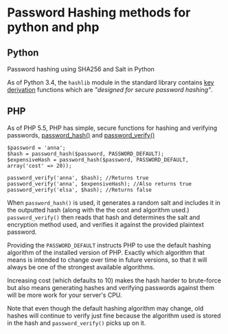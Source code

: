 # Password Hashing methods for python and php

## Python
Password hashing using SHA256 and Salt in Python

As of Python 3.4, the `hashlib` module in the standard library contains [key derivation](https://docs.python.org/3/library/hashlib.html#key-derivation) functions which are *"designed for secure password hashing"*.


## PHP

As of PHP 5.5, PHP has simple, secure functions for hashing and verifying passwords, [password_hash()](http://php.net/manual/en/function.password-hash.php) and [password_verify()](http://php.net/manual/en/function.password-verify.php)

    $password = 'anna';
    $hash = password_hash($password, PASSWORD_DEFAULT);
    $expensiveHash = password_hash($password, PASSWORD_DEFAULT, array('cost' => 20));
    
    password_verify('anna', $hash); //Returns true
    password_verify('anna', $expensiveHash); //Also returns true
    password_verify('elsa', $hash); //Returns false

When `password_hash()` is used, it generates a random salt and includes it in the outputted hash (along with the the cost and algorithm used.) `password_verify()` then reads that hash and determines the salt and encryption method used, and verifies it against the provided plaintext password.

Providing the `PASSWORD_DEFAULT` instructs PHP to use the default hashing algorithm of the installed version of PHP. Exactly which algorithm that means is intended to change over time in future versions, so that it will always be one of the strongest available algorithms.

Increasing cost (which defaults to 10) makes the hash harder to brute-force but also means generating hashes and verifying passwords against them will be more work for your server's CPU.

Note that even though the default hashing algorithm may change, old hashes will continue to verify just fine because the algorithm used is stored in the hash and `password_verify()` picks up on it.
